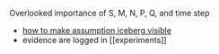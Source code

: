 Overlooked importance of S, M, N, P, Q, and time step
-   [how to make assumption iceberg visible](https://github.com/Data4DM/BayesSD/discussions/43)
- evidence are logged in [[experiments]]
